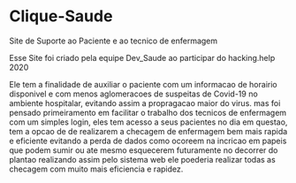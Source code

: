 # Clique-Saude
Site de Suporte ao Paciente e ao tecnico de enfermagem

Esse Site foi criado pela equipe Dev_Saude ao participar do hacking.help 2020

Ele tem a finalidade de auxiliar o paciente com um informacao de horairio disponivel e com menos aglomeracoes de suspeitas de Covid-19 no 
ambiente hospitalar, evitando assim a propragacao maior do virus. mas foi pensado primeiramento em facilitar o trabalho dos tecnicos de enfermagem com um simples login, eles tem acesso a seus pacientes no dia em questao, tem a opcao de de realizarem a checagem de enfermagem bem mais rapida e eficiente evitando a perda de dados como ocoreem na incricao em papeis que podem sumir ou ate mesmo esquecerem futuramente no decorrer do plantao realizando assim pelo sistema web ele poederia realizar todas as checagem com muito mais eficiencia e rapidez.
